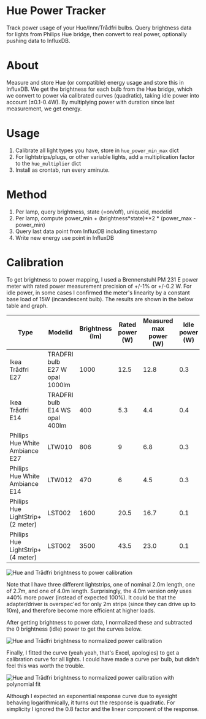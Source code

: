 # Hue Power Tracker
Track power usage of your Hue/Innr/Trådfri bulbs. Query brightness data for lights from Philips Hue bridge, then convert to real power, optionally pushing data to InfluxDB.

# About

Measure and store Hue (or compatible) energy usage and store this in InfluxDB.
We get the brightness for each bulb from the Hue bridge, which we convert to power via
calibrated curves (quadratic), taking idle power into account (±0.1-0.4W).
By multiplying power with duration since last measurement, we get energy.

# Usage

1. Calibrate all light types you have, store in `hue_power_min_max` dict
2. For lightstrips/plugs, or other variable lights, add a multiplication factor to the `hue_multiplier` dict
3. Install as crontab, run every ±minute.

# Method

1. Per lamp, query brightness, state (=on/off), uniqueid, modelid
2. Per lamp, compute power_min + (brightness*state)**2 * (power_max - power_min)
3. Query last data point from InfluxDB including timestamp
4. Write new energy use point in InfluxDB 

# Calibration

To get brightness to power mapping, I used a Brennenstuhl PM 231 E power meter
with rated power measurement precision of +/-1% or +/-0.2 W. For idle power, 
in some cases I confirmed the meter's linearity by a constant base load of 15W
(incandescent bulb). The results are shown in the below table and graph.

| Type                              | Modelid                        | Brightness (lm) | Rated power (W) | Measured max power (W) | Idle power (W) | Efficiency (lm/W) |
|-----------------------------------|--------------------------------|-----------------|-----------------|------------------------|----------------|-------------------|
| Ikea Trådfri E27                  | TRADFRI bulb E27 W opal 1000lm | 1000            | 12.5            | 12.8                   | 0.3            | 78                |
| Ikea Trådfri E14                  | TRADFRI bulb E14 WS opal 400lm | 400             | 5.3             | 4.4                    | 0.4            | 91                |
| Philips Hue White Ambiance E27    | LTW010                         | 806             | 9               | 6.8                    | 0.3            | 118               |
| Philips Hue White Ambiance E14    | LTW012                         | 470             | 6               | 4.5                    | 0.3            | 104               |
| Philips Hue LightStrip+ (2 meter) | LST002                         | 1600            | 20.5            | 16.7                   | 0.1            | 96                |
| Philips Hue LightStrip+ (4 meter) | LST002                         | 3500            | 43.5            | 23.0                   | 0.1            | 152               |

![Hue and Trådfri brightness to power calibration](https://tweakers.net/ext/f/4WxxyZJZHI44JGXEMJ2fPOxk/full.png)

Note that I have three different lightstrips, one of nominal 2.0m length, one 
of 2.7m, and one of 4.0m length. Surprisingly, the 4.0m version only uses ±40%
more power (instead of expected 100%). It could be that the adapter/driver is 
overspec'ed for only 2m strips (since they can drive up to 10m), and therefore
become more efficient at higher loads.

After getting brightness to power data, I normalized these and subtracted the
0 brightness (idle) power to get the curves below.

![Hue and Trådfri brightness to normalized power calibration](https://tweakers.net/ext/f/irs4go5hGpgoAtYLNywCJTJu/full.png)

Finally, I fitted the curve (yeah yeah, that's Excel, apologies) to get a
calibration curve for all lights. I could have made a curve per bulb, but
didn't feel this was worth the trouble.

![Hue and Trådfri brightness to normalized power calibration with polynomial fit](https://tweakers.net/ext/f/n7Db3DPovU1tHmgI01QSX7Eu/full.png)

Although I expected an exponential response curve due to eyesight behaving
logarithmically, it turns out the response is quadratic. For simplicity I
ignored the 0.8 factor and the linear component of the response.
